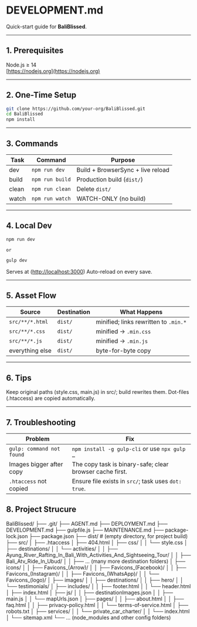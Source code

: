 # DEVELOPMENT.md

Quick-start guide for **BaliBlissed**.

---

## 1. Prerequisites

Node.js ≥ 14  
[https://nodejs.org](https://nodejs.org)

---

## 2. One-Time Setup

```bash
git clone https://github.com/your-org/BaliBlissed.git
cd BaliBlissed
npm install
```

---

## 3. Commands

| Task  | Command         | Purpose                           |
| ----- | --------------- | --------------------------------- |
| dev   | `npm run dev`   | Build + BrowserSync + live reload |
| build | `npm run build` | Production build (`dist/`)        |
| clean | `npm run clean` | Delete `dist/`                    |
| watch | `npm run watch` | WATCH-ONLY (no build)                    |

---

## 4. Local Dev

```bash
npm run dev
```

```text
or
```

```bash
gulp dev
```

Serves at (<http://localhost:3000>)
Auto-reload on every save.

---

## 5. Asset Flow

| Source          | Destination | What Happens                            |
| --------------- | ----------- | ------------------------------------    |
| `src/**/*.html` | `dist/`     | minified; links rewritten to `.min.*`    |
| `src/**/*.css`  | `dist/`     | minified → `.min.css`                    |
| `src/**/*.js`   | `dist/`     | minified → `.min.js`                     |
| everything else | `dist/`     | byte-for-byte copy                      |

---

## 6. Tips

Keep original paths (style.css, main.js) in src/; build rewrites them.
Dot-files (.htaccess) are copied automatically.

---

## 7. Troubleshooting

| Problem                   | Fix                                                      |
| ------------------------- | -------------------------------------------------------- |
| `gulp: command not found` | `npm install -g gulp-cli` or use `npx gulp …`            |
| Images bigger after copy  | The copy task is binary-safe; clear browser cache first.  |
| `.htaccess` not copied    | Ensure file exists in `src/`; task uses `dot: true`.      |

## 8. Project Strucure

BaliBlissed/
├── .git/
├── AGENT.md
├── DEPLOYMENT.md
├── DEVELOPMENT.md
├── gulpfile.js
├── MAINTENANCE.md
├── package-lock.json
├── package.json
├── dist/                # (empty directory, for project build)
├── src/
│   ├── .htaccess
│   ├── 404.html
│   ├── css/
│   │   └── style.css
│   ├── destinations/
│   │   └── activities/
│   │       ├── Ayung_River_Rafting_In_Bali_With_Activities_And_Sightseeing_Tour/
│   │       ├── Bali_Atv_Ride_In_Ubud/
│   │       ├── ... (many more destination folders)
│   ├── icons/
│   │   ├── Favicons_(Arrow)/
│   │   ├── Favicons_(Facebook)/
│   │   ├── Favicons_(Instagram)/
│   │   ├── Favicons_(WhatsApp)/
│   │   └── Favicons_(logo)/
│   ├── images/
│   │   ├── destinations/
│   │   ├── hero/
│   │   └── testimonials/
│   ├── includes/
│   │   ├── footer.html
│   │   └── header.html
│   ├── index.html
│   ├── js/
│   │   ├── destinationImages.json
│   │   ├── main.js
│   │   └── mapUrls.json
│   ├── pages/
│   │   ├── about.html
│   │   ├── faq.html
│   │   ├── privacy-policy.html
│   │   └── terms-of-service.html
│   ├── robots.txt
│   ├── services/
│   │   └── private_car_charter/
│   │       └── index.html
│   └── sitemap.xml
└── ... (node_modules and other config folders)
